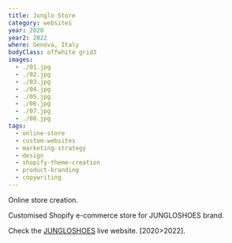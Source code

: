 ```yaml
---
title: Junglo Store
category: websites
year: 2020
year2: 2022
where: Genova, Italy
bodyClass: offwhite grid3
images:
  - ./01.jpg
  - ./02.jpg
  - ./03.jpg
  - ./04.jpg
  - ./05.jpg
  - ./06.jpg
  - ./07.jpg
  - ./08.jpg
tags:
  - online-store
  - custom-websites
  - marketing-strategy
  - design
  - shopify-theme-creation
  - product-branding
  - copywriting
---
```


Online store creation.

Customised Shopify e-commerce store for JUNGLOSHOES brand.

Check the [JUNGLOSHOES](https://jungloshoes.com/?source=rokma.com) live website.
[2020>2022].
